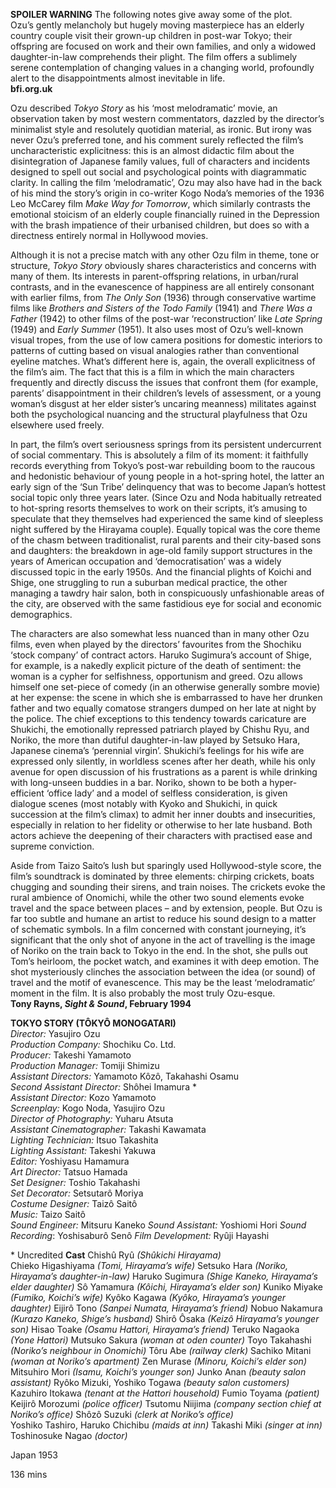 
**SPOILER WARNING** The following notes give away some of the plot.<br>
Ozu’s gently melancholy but hugely moving masterpiece has an elderly country couple visit their grown-up children in post-war Tokyo; their offspring are focused on work and their own families, and only a widowed daughter-in-law comprehends their plight. The film offers a sublimely serene contemplation of changing values in a changing world, profoundly alert to the disappointments almost inevitable in life.<br>
**bfi.org.uk**<br>

Ozu described _Tokyo Story_ as his ‘most melodramatic’ movie, an observation taken by most western commentators, dazzled by the director’s minimalist style and resolutely quotidian material, as ironic. But irony was never Ozu’s preferred tone, and his comment surely reflected the film’s uncharacteristic explicitness: this is an almost didactic film about the disintegration of Japanese family values, full of characters and incidents designed to spell out social and psychological points with diagrammatic clarity. In calling the film ‘melodramatic’, Ozu may also have had in the back of his mind the story’s origin in co-writer Kogo Noda’s memories of the 1936 Leo McCarey film _Make Way for Tomorrow_, which similarly contrasts the emotional stoicism of an elderly couple financially ruined in the Depression with the brash impatience of their urbanised children, but does so with a directness entirely normal in Hollywood movies.

Although it is not a precise match with any other Ozu film in theme, tone or structure, _Tokyo Story_ obviously shares characteristics and concerns with many of them. Its interests in parent-offspring relations, in urban/rural contrasts, and in the evanescence of happiness are all entirely consonant with earlier films, from _The Only Son_ (1936) through conservative wartime films like _Brothers and Sisters of the Todo Family_ (1941) and _There Was a Father_ (1942) to other films of the post-war ‘reconstruction’ like _Late Spring_ (1949) and _Early Summer_ (1951). It also uses most of Ozu’s well-known visual tropes, from the use of low camera positions for domestic interiors to patterns of cutting based on visual analogies rather than conventional eyeline matches. What’s different here is, again, the overall explicitness of the film’s aim. The fact that this is a film in which the main characters frequently and directly discuss the issues that confront them (for example, parents’ disappointment in their children’s levels of assessment, or a young woman’s disgust at her elder sister’s uncaring meanness) militates against both the psychological nuancing and the structural playfulness that Ozu elsewhere used freely.

In part, the film’s overt seriousness springs from its persistent undercurrent of social commentary. This is absolutely a film of its moment: it faithfully records everything from Tokyo’s post-war rebuilding boom to the raucous and hedonistic behaviour of young people in a hot-spring hotel, the latter an early sign of the ‘Sun Tribe’ delinquency that was to become Japan’s hottest social topic only three years later. (Since Ozu and Noda habitually retreated to hot-spring resorts themselves to work on their scripts, it’s amusing to speculate that they themselves had experienced the same kind of sleepless night suffered by the Hirayama couple). Equally topical was the core theme of the chasm between traditionalist, rural parents and their city-based sons and daughters: the breakdown in age-old family support structures in the years of American occupation and ‘democratisation’ was a widely discussed topic in the early 1950s. And the financial plights of Koichi and Shige, one struggling to run a suburban medical practice, the other managing a tawdry hair salon, both in conspicuously unfashionable areas of the city, are observed with the same fastidious eye for social and economic demographics.

The characters are also somewhat less nuanced than in many other Ozu films, even when played by the directors’ favourites from the Shochiku ‘stock company’ of contract actors. Haruko Sugimura’s account of Shige, for example, is a nakedly explicit picture of the death of sentiment: the woman is a cypher for selfishness, opportunism and greed. Ozu allows himself one set-piece of comedy (in an otherwise generally sombre movie) at her expense: the scene in which she is embarrassed to have her drunken father and two equally comatose strangers dumped on her late at night by the police.  The chief exceptions to this tendency towards caricature are Shukichi, the emotionally repressed patriarch played by Chishu Ryu, and Noriko, the more than dutiful daughter-in-law played by Setsuko Hara, Japanese cinema’s ‘perennial virgin’. Shukichi’s feelings for his wife are expressed only silently, in worldless scenes after her death, while his only avenue for open discussion of his frustrations as a parent is while drinking with long-unseen buddies in a bar. Noriko, shown to be both a hyper-efficient ‘office lady’ and a model of selfless consideration, is given dialogue scenes (most notably with Kyoko and Shukichi, in quick succession at the film’s climax) to admit her inner doubts and insecurities, especially in relation to her fidelity or otherwise to her late husband. Both actors achieve the deepening of their characters with practised ease and supreme conviction.

Aside from Taizo Saito’s lush but sparingly used Hollywood-style score, the film’s soundtrack is dominated by three elements: chirping crickets, boats chugging and sounding their sirens, and train noises. The crickets evoke the rural ambience of Onomichi, while the other two sound elements evoke travel and the space between places – and by extension, people. But Ozu is far too subtle and humane an artist to reduce his sound design to a matter of schematic symbols. In a film concerned with constant journeying, it’s significant that the only shot of anyone in the act of travelling is the image of Noriko on the train back to Tokyo in the end. In the shot, she pulls out Tom’s heirloom, the pocket watch, and examines it with deep emotion. The shot mysteriously clinches the association between the idea (or sound) of travel and the motif of evanescence. This may be the least ‘melodramatic’ moment in the film. It is also probably the most truly Ozu-esque.<br>
**Tony Rayns, _Sight & Sound_, February 1994**<br>


**TOKYO STORY (TÔKYÔ MONOGATARI)**<br>
_Director:_ Yasujiro Ozu<br>
_Production Company:_ Shochiku Co. Ltd.<br>
_Producer:_ Takeshi Yamamoto<br>
_Production Manager:_ Tomiji Shimizu<br>
_Assistant Directors:_ Yamamoto Kôzô, Takahashi Osamu<br>
_Second Assistant Director:_ Shôhei Imamura *<br>
_Assistant Director:_ Kozo Yamamoto<br>
_Screenplay:_ Kogo Noda, Yasujiro Ozu<br>
_Director of Photography:_ Yuharu Atsuta<br>
_Assistant Cinematographer:_ Takashi Kawamata<br>
_Lighting Technician:_ Itsuo Takashita<br>
_Lighting Assistant:_  Takeshi Yakuwa<br>
_Editor:_ Yoshiyasu Hamamura<br>
_Art Director:_ Tatsuo Hamada<br>
_Set Designer:_ Toshio Takahashi<br>
_Set Decorator:_ Setsutarô Moriya<br>
_Costume Designer:_ Taizô Saitô<br>
_Music:_ Taizo Saitô<br>
_Sound Engineer:_ Mitsuru Kaneko
_Sound Assistant:_  Yoshiomi Hori
_Sound Recording_: Yoshisaburô Senô
_Film Development:_  Ryûji Hayashi

\* Uncredited
**Cast**
Chishû Ryû _(Shûkichi Hirayama)_  
Chieko Higashiyama  _(Tomi, Hirayama’s wife)_
Setsuko Hara _(Noriko, Hirayama’s daughter-in-law)_
Haruko Sugimura _(Shige Kaneko, Hirayama’s elder daughter)_
Sô Yamamura _(Kôichi, Hirayama’s elder son)_
Kuniko Miyake _(Fumiko, Koichi’s wife)_
Kyôko Kagawa _(Kyôko, Hirayama’s younger daughter)_
Eijirô Tono _(Sanpei Numata, Hirayama’s friend)_
Nobuo Nakamura _(Kurazo Kaneko, Shige’s husband)_
Shirô Ôsaka _(Keizô_  _Hirayama’s younger son)_
Hisao Toake _(Osamu Hattori, Hirayama’s friend)_
Teruko Nagaoka _(Yone Hattori)_
Mutsuko Sakura _(woman at oden counter)_
Toyo Takahashi _(Noriko’s neighbour in Onomichi)_
Tôru  Abe _(railway clerk)_
Sachiko Mitani _(woman at Noriko’s apartment)_
Zen Murase _(Minoru, Koichi’s elder son)_
Mitsuhiro Mori _(Isamu, Koichi’s younger son)_
Junko Anan _(beauty salon assistant)_
Ryôko Mizuki, Yoshiko Togawa _(beauty salon customers)_
Kazuhiro Itokawa _(tenant at the Hattori household)_
Fumio Toyama _(patient)_
Keijirô Morozumi _(police officer)_
Tsutomu Niijima _(company section chief at Noriko’s office)_
Shôzô Suzuki _(clerk at Noriko’s office)_  
Yoshiko Tashiro, Haruko Chichibu _(maids at inn)_
Takashi Miki _(singer at inn)_
Toshinosuke Nagao _(doctor)_

Japan 1953

136 mins
<!--stackedit_data:
eyJoaXN0b3J5IjpbMjY1MjY4NDI5LDEwMjEzMzUzMDMsNjExMz
g0NDU1XX0=
-->